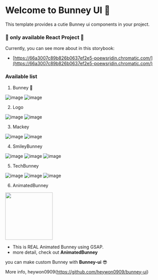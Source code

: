 # Welcome to Bunney UI 🐰

This template provides a cutie Bunney ui components in your project. <br/>

### 🛑 only available **React** Project 🛑

Currently, you can see more about in this storybook:

-   [https://66a3007c89b826b0637ef2e5-poewsrjdin.chromatic.com/](https://66a3007c89b826b0637ef2e5-poewsrjdin.chromatic.com/)

### Available list

1. Bunney 🐰

![image](https://github.com/user-attachments/assets/95c119d9-c0b7-4bc6-aa97-068c00e187a1)
![image](https://github.com/user-attachments/assets/94620be2-3b36-46e8-8434-1fa24ad28136)

2. Logo

![image](https://github.com/user-attachments/assets/b83dab85-f092-4fd9-828e-d02ab5860093)
![image](https://github.com/user-attachments/assets/372f2f15-1169-4c92-b44f-e7670c9fe264)

3. Mackey

![image](https://github.com/user-attachments/assets/32510d35-7853-4562-bdf9-710d59f7ef30)
![image](https://github.com/user-attachments/assets/ac088a3f-7233-4ace-be99-2cf3733ce958)

4. SmileyBunney

![image](https://github.com/user-attachments/assets/93cc48a4-f007-4516-9af4-15f70220353c)
![image](https://github.com/user-attachments/assets/1b3d8d66-41be-468b-9c9b-e3c5e6e87fba)
![image](https://github.com/user-attachments/assets/9eb6e373-3f41-43fd-950f-6f074157c540)

5. TechBunney

![image](https://github.com/user-attachments/assets/0642a3ad-def9-46de-b9e9-6708e6f0a85b)
![image](https://github.com/user-attachments/assets/5445639e-3742-4c03-9f35-60efa0b92cc2)
![image](https://github.com/user-attachments/assets/b17a4d9f-15e8-4011-b52f-dda877503e89)

6. AnimatedBunney
<img src="https://github.com/user-attachments/assets/63ceb4d9-38d5-48c8-b9cf-63cb065ee811" width="150" height="150"/>
<br/>

  -   This is REAL Animated Bunney using GSAP.
  -   more detail, check out **AnimatedBunney**

you can make custom Bunney with **Bunney-ui** 😎

More info, heywon0909(https://github.com/heywon0909/bunney-ui)
